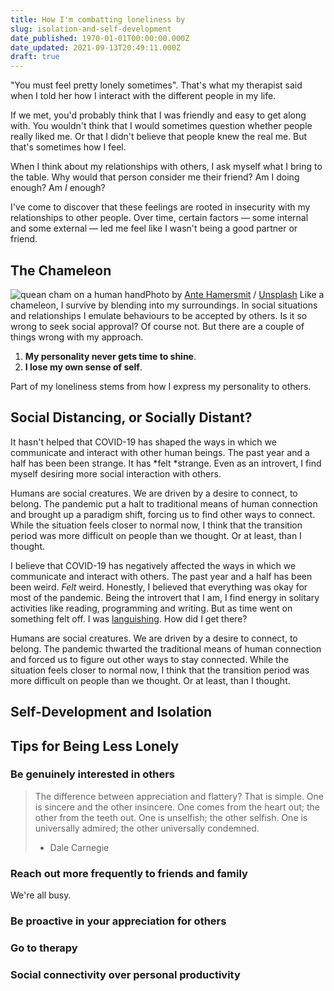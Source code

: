 ```yaml
---
title: How I'm combatting loneliness by
slug: isolation-and-self-development
date_published: 1970-01-01T00:00:00.000Z
date_updated: 2021-09-13T20:49:11.000Z
draft: true
---
```


"You must feel pretty lonely sometimes". That's what my therapist said when I told her how I interact with the different people in my life.

If we met, you'd probably think that I was friendly and easy to get along with. You wouldn't think that I would sometimes question whether people really liked me. Or that I didn't believe that people knew the real me. But that's sometimes how I feel.

When I think about my relationships with others, I ask myself what I bring to the table. Why would that person consider me their friend? Am I doing enough? Am *I* enough?

I've come to discover that these feelings are rooted in insecurity with my relationships to other people. Over time, certain factors — some internal and some external — led me feel like I wasn't being a good partner or friend.

## The Chameleon
![quean cham on a human hand](https://images.unsplash.com/photo-1570116908822-ae64583bac19?crop=entropy&amp;cs=tinysrgb&amp;fit=max&amp;fm=jpg&amp;ixid=MnwxMTc3M3wwfDF8c2VhcmNofDN8fGNoYW1lbGVvbnxlbnwwfHx8fDE2MzE1NjA3OTg&amp;ixlib=rb-1.2.1&amp;q=80&amp;w=2000)Photo by [Ante Hamersmit](https://unsplash.com/@ante_kante?utm_source=ghost&utm_medium=referral&utm_campaign=api-credit) / [Unsplash](https://unsplash.com/?utm_source=ghost&utm_medium=referral&utm_campaign=api-credit)
Like a chameleon, I survive by blending into my surroundings. In social situations and relationships I emulate behaviours to be accepted by others. Is it so wrong to seek social approval? Of course not. But there are a couple of things wrong with my approach.

1. **My personality never gets time to shine**.
2. **I lose my own sense of self**.

Part of my loneliness stems from how I express my personality to others.

## Social Distancing, or Socially Distant?

It hasn't helped that COVID-19 has shaped the ways in which we communicate and interact with other human beings. The past year and a half has been been strange. It has *felt *strange. Even as an introvert, I find myself desiring more social interaction with others.

Humans are social creatures. We are driven by a desire to connect, to belong. The pandemic put a halt to traditional means of human connection and brought up a paradigm shift, forcing us to find other ways to connect. While the situation feels closer to normal now, I think that the transition period was more difficult on people than we thought. Or at least, than I thought.

I believe that COVID-19 has negatively affected the ways in which we communicate and interact with others. The past year and a half has been been weird. *Felt* weird. Honestly, I believed that everything was okay for most of the pandemic. Being the introvert that I am, I find energy in solitary activities like reading, programming and writing. But as time went on something felt off. I was [languishing](https://www.nytimes.com/2021/04/19/well/mind/covid-mental-health-languishing.html). How did I get there?

Humans are social creatures. We are driven by a desire to connect, to belong. The pandemic thwarted the traditional means of human connection and forced us to figure out other ways to stay connected. While the situation feels closer to normal now, I think that the transition period was more difficult on people than we thought. Or at least, than I thought.

## Self-Development and Isolation

## Tips for Being Less Lonely

### Be genuinely interested in others

> The difference between appreciation and flattery? That is simple. One is sincere and the other insincere. One comes from the heart out; the other from the teeth out. One is unselfish; the other selfish. One is universally admired; the other universally condemned.
> 
> - Dale Carnegie

### Reach out more frequently to friends and family

We're all busy.

### Be proactive in your appreciation for others

### Go to therapy

### Social connectivity over personal productivity
